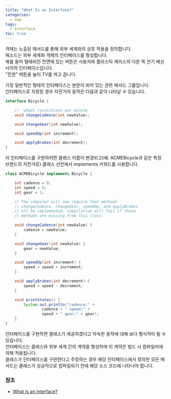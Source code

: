 ```yaml
---
title: "What Is an Interface?"
categories:
  - oop
tags:
  - interface
toc: true
---
```

객체는 노출된 메서드를 통해 외부 세계와의 상호 작용을 정의합니다.  
메소드는 외부 세계와 객체의 인터페이스를 형성합니다.   
예를 들어 텔레비전 전면에 있는 버튼은 사용자와 플라스틱 케이스의 다른 쪽 전기 배선 사이의 인터페이스입니다.  
"전원" 버튼을 눌러 TV를 켜고 끕니다.

가장 일반적인 형태의 인터페이스는 본문이 비어 있는 관련 메서드 그룹입니다.  
인터페이스로 지정된 경우 자전거의 동작은 다음과 같이 나타날 수 있습니다.

```java
interface Bicycle {

    //  wheel revolutions per minute
    void changeCadence(int newValue);

    void changeGear(int newValue);

    void speedUp(int increment);

    void applyBrakes(int decrement);
}
```

이 인터페이스를 구현하려면 클래스 이름이 변경되고(예: ACMEBicycle과 같은 특정 브랜드의 자전거로) 클래스 선언에서 implements 키워드를 사용합니다.

```java
class ACMEBicycle implements Bicycle {

    int cadence = 0;
    int speed = 0;
    int gear = 1;

    // The compiler will now require that methods
    // changeCadence, changeGear, speedUp, and applyBrakes
    // all be implemented. Compilation will fail if those
    // methods are missing from this class.

    void changeCadence(int newValue) {
        cadence = newValue;
    }

    void changeGear(int newValue) {
        gear = newValue;
    }

    void speedUp(int increment) {
        speed = speed + increment;
    }

    void applyBrakes(int decrement) {
        speed = speed - decrement;
    }

    void printStates() {
        System.out.println("cadence:" +
                cadence + " speed:" +
                speed + " gear:" + gear);
    }
}
```

인터페이스를 구현하면 클래스가 제공하겠다고 약속한 동작에 대해 보다 형식적이 될 수 있습니다.  
인터페이스는 클래스와 외부 세계 간의 계약을 형성하며 이 계약은 빌드 시 컴파일러에 의해 적용됩니다.  
클래스가 인터페이스를 구현한다고 주장하는 경우 해당 인터페이스에서 정의한 모든 메서드는 클래스가 성공적으로 컴파일되기 전에 해당 소스 코드에 나타나야 합니다.

### 참조

- [What Is an Interface?](https://docs.oracle.com/javase/tutorial/java/concepts/interface.html)